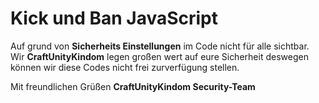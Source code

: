 # Kick und Ban JavaScript

Auf grund von **Sicherheits Einstellungen** im Code nicht für alle sichtbar.
Wir **CraftUnityKindom** legen großen wert auf eure Sicherheit deswegen können wir diese Codes nicht frei zurverfügung stellen.

Mit freundlichen Grüßen
**CraftUnityKindom Security-Team**
